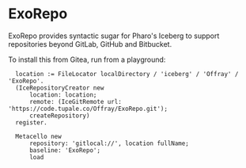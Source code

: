 # ExoRepo

ExoRepo provides syntactic sugar for Pharo's Iceberg to support repositories beyond GitLab, GitHub and 
Bitbucket.

To install this from Gitea, run from a playground:

```smalltalk
  location := FileLocator localDirectory / 'iceberg' / 'Offray' / 'ExoRepo'.
  (IceRepositoryCreator new 
      location: location;
      remote: (IceGitRemote url: 'https://code.tupale.co/Offray/ExoRepo.git');
      createRepository)
  register.

  Metacello new
      repository: 'gitlocal://', location fullName;
      baseline: 'ExoRepo';
      load
```